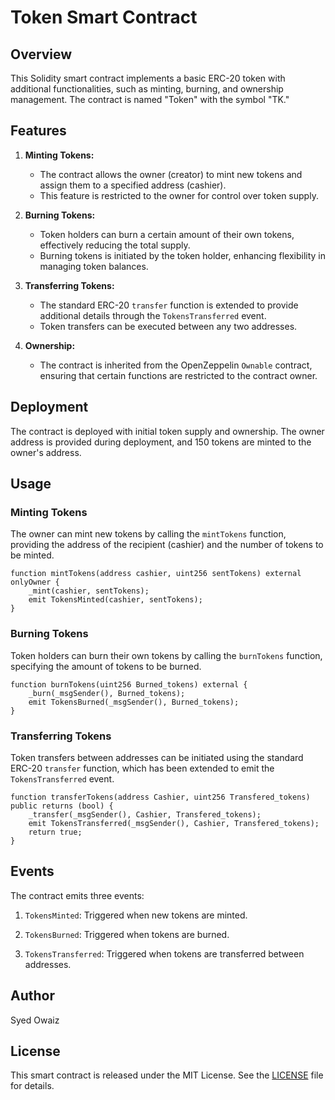 # Token Smart Contract 

## Overview

This Solidity smart contract implements a basic ERC-20 token with additional functionalities, such as minting, burning, and ownership management. The contract is named "Token" with the symbol "TK."

## Features

1. **Minting Tokens:**
   - The contract allows the owner (creator) to mint new tokens and assign them to a specified address (cashier).
   - This feature is restricted to the owner for control over token supply.

2. **Burning Tokens:**
   - Token holders can burn a certain amount of their own tokens, effectively reducing the total supply.
   - Burning tokens is initiated by the token holder, enhancing flexibility in managing token balances.

3. **Transferring Tokens:**
   - The standard ERC-20 `transfer` function is extended to provide additional details through the `TokensTransferred` event.
   - Token transfers can be executed between any two addresses.

4. **Ownership:**
   - The contract is inherited from the OpenZeppelin `Ownable` contract, ensuring that certain functions are restricted to the contract owner.

## Deployment

The contract is deployed with initial token supply and ownership. The owner address is provided during deployment, and 150 tokens are minted to the owner's address.

## Usage

### Minting Tokens

The owner can mint new tokens by calling the `mintTokens` function, providing the address of the recipient (cashier) and the number of tokens to be minted.

```solidity
function mintTokens(address cashier, uint256 sentTokens) external onlyOwner {
    _mint(cashier, sentTokens);
    emit TokensMinted(cashier, sentTokens);
}
```

### Burning Tokens

Token holders can burn their own tokens by calling the `burnTokens` function, specifying the amount of tokens to be burned.

```solidity
function burnTokens(uint256 Burned_tokens) external {
    _burn(_msgSender(), Burned_tokens);
    emit TokensBurned(_msgSender(), Burned_tokens);
}
```

### Transferring Tokens

Token transfers between addresses can be initiated using the standard ERC-20 `transfer` function, which has been extended to emit the `TokensTransferred` event.

```solidity
function transferTokens(address Cashier, uint256 Transfered_tokens) public returns (bool) {
    _transfer(_msgSender(), Cashier, Transfered_tokens);
    emit TokensTransferred(_msgSender(), Cashier, Transfered_tokens);
    return true;
}
```

## Events

The contract emits three events:

1. `TokensMinted`: Triggered when new tokens are minted.

2. `TokensBurned`: Triggered when tokens are burned.

3. `TokensTransferred`: Triggered when tokens are transferred between addresses.

 ## Author 

Syed Owaiz

## License

This smart contract is released under the MIT License. See the [LICENSE](LICENSE) file for details.

